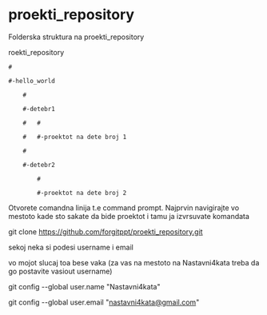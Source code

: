 # proekti_repository

Folderska struktura na proekti_repository


roekti_repository

	#

	#-hello_world

		#

		#-detebr1

		#	#

		#	#-proektot na dete broj 1

		#

		#-detebr2

			#

			#-proektot na dete broj 2



Otvorete comandna linija t.e command prompt.
Najprvin navigirajte vo mestoto kade sto sakate da bide proektot i tamu ja izvrsuvate komandata

git clone https://github.com/forgitppt/proekti_repository.git

sekoj neka si podesi username i email

vo mojot slucaj toa bese vaka (za vas na mestoto na Nastavni4kata treba da go postavite vasiout username)

git config --global user.name "Nastavni4kata"

git config --global user.email "nastavni4kata@gmail.com"






